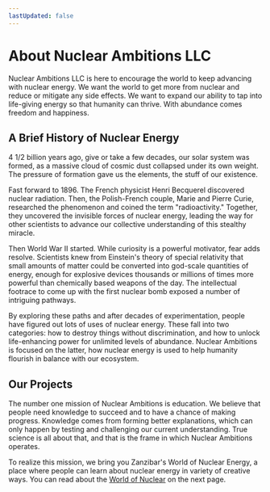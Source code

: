 ```yaml
---
lastUpdated: false
---
```


# About Nuclear Ambitions LLC

Nuclear Ambitions LLC is here to encourage the world to keep advancing with nuclear energy. We want the world to get more from nuclear and reduce or mitigate any side effects. We want to expand our ability to tap into life-giving energy so that humanity can thrive. With abundance comes freedom and happiness.

## A Brief History of Nuclear Energy

4 1/2 billion years ago, give or take a few decades, our solar system was formed, as a massive cloud of cosmic dust collapsed under its own weight. The pressure of formation gave us the elements, the stuff of our existence.

Fast forward to 1896. The French physicist Henri Becquerel discovered nuclear radiation. Then, the Polish-French couple, Marie and Pierre Curie, researched the phenomenon and coined the term "radioactivity." Together, they uncovered the invisible forces of nuclear energy, leading the way for other scientists to advance our collective understanding of this stealthy miracle.

Then World War II started. While curiosity is a powerful motivator, fear adds resolve. Scientists knew from Einstein's theory of special relativity that small amounts of matter could be converted into god-scale quantities of energy, enough for explosive devices thousands or millions of times more powerful than chemically based weapons of the day. The intellectual footrace to come up with the first nuclear bomb exposed a number of intriguing pathways.

By exploring these paths and after decades of experimentation, people have figured out lots of uses of nuclear energy. These fall into two categories: how to destroy things without discrimination, and how to unlock life-enhancing power for unlimited levels of abundance. Nuclear Ambitions is focused on the latter, how nuclear energy is used to help humanity flourish in balance with our ecosystem.

## Our Projects

The number one mission of Nuclear Ambitions is education. We believe that people need knowledge to succeed and to have a chance of making progress. Knowledge comes from forming better explanations, which can only happen by testing and challenging our current understanding. True science is all about that, and that is the frame in which Nuclear Ambitions operates.

To realize this mission, we bring you Zanzibar's World of Nuclear Energy, a place where people can learn about nuclear energy in variety of creative ways. You can read about the [World of Nuclear](world-of-nuclear) on the next page.
